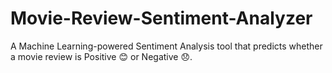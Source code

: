 # Movie-Review-Sentiment-Analyzer
A Machine Learning-powered Sentiment Analysis tool that predicts whether a movie review is Positive 😊 or Negative 😞.
